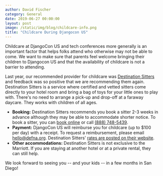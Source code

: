 ```yaml
---
author: David Fischer
category: General
date: 2019-06-27 00:00:00
layout: post
image: /static/img/blog/childcare-info.png
title: "Childcare During Djangocon US"
---
```


Childcare at DjangoCon US and tech conferences more generally is an important factor that helps folks attend who otherwise may not be able to come. We want to make sure that parents feel welcome bringing their children to Djangocon US and that the availability of childcare is not a barrier to attending.

Last year, our recommended provider for childcare was [Destination Sitters](https://www.destinationsitters.com/) and feedback was so positive that we are recommending them again. Destination Sitters is a service where certified and vetted sitters come directly to your hotel room and bring a bag of toys for your little ones to play with. There's no need to arrange a pick-up and drop-off at a faraway daycare. They works with children of all ages.

* **Booking:** Destination Sitters recommends you book a sitter 2-3 weeks in advance although they may be able to accommodate shorter notice. To book a sitter, you can [book online](https://www.destinationsitters.com/book-a-hotel-babysitter/) or call <a href="tel:+18887485439">(888) 748-5439</a>.
* **Payment:** DjangoCon US will reimburse you for childcare (up to $100 per day) with a receipt. To request a reimbursement, please email [hello@defna.org](mailto:hello@defna.org). Destination Sitters' [rates are posted on their website](https://www.destinationsitters.com/about-us/#sdca).
* **Other accommodations:** Destination Sitters is not exclusive to the Marriott. If you are staying at another hotel or at a private rental, they can still help.

We look forward to seeing you -- and your kids -- in a few months in San Diego!
